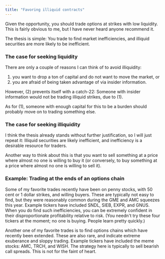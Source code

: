 ```yaml
---
title: "Favoring illiquid contracts"
---
```


Given the opportunity, you should trade options at strikes with low liquidity. This is fairly obvious to me, but I have never heard anyone recommend it.

The thesis is simple: You trade to find market inefficiencies, and illiquid securities are more likely to be inefficient.


### The case for seeking liquidity

There are only a couple of reasons I can think of to avoid illiquidity:

1. you want to drop a ton of capital and do not want to move the market, or 
2. you are afraid of being taken advantage of via insider information. 

However, (2) prevents itself with a catch-22: Someone with insider information would not be trading illiquid strikes, due to (1).

As for (1), someone with enough capital for this to be a burden should probably move on to trading something else.


### The case for seeking illiquidity

I think the thesis already stands without further justification, so I will just repeat it: Illiquid securities are likely inefficient, and inefficiency is a desirable resource for traders.

Another way to think about this is that you want to sell something at a price where almost no one is willing to buy it (or conversely, to buy something at a price where almost no one is willing to sell it).


### Example: Trading at the ends of an options chain

Some of my favorite trades recently have been on penny stocks, with 50 cent or 1 dollar strikes, and willing buyers. These are typically not easy to find, but they were reasonably common during the GME and AMC squeezes this year. Example tickers have included SNDL, SIEB, EXPR, and GNUS. When you do find such inefficiencies, you can be extremely confident in their disproportionate profitability relative to risk. (You needn't try these four tickers at the moment; no one is buying. People learn pretty quickly.)

Another one of my favorite trades is to find options chains which have recently been extended. These are also rare, and indicate extreme exuberance and sloppy trading. Example tickers have included the meme stocks: AMC, TRCH, and WISH. The strategy here is typically to sell bearish call spreads. This is not for the faint of heart.
